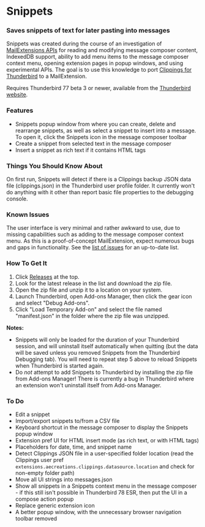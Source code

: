 # Snippets
### Saves snippets of text for later pasting into messages

Snippets was created during the course of an investigation of [MailExtensions APIs](https://thunderbird-webextensions.readthedocs.io/en/latest/index.html) for reading and modifying message composer content, IndexedDB support, ability to add menu items to the message composer context menu, opening extension pages in popup windows, and using experimental APIs.  The goal is to use this knowledge to port [Clippings for Thunderbird](https://github.com/aecreations/clippings-tb) to a MailExtension.

Requires Thunderbird 77 beta 3 or newer, available from the [Thunderbird website](https://www.thunderbird.net/).

### Features

- Snippets popup window from where you can create, delete and rearrange snippets, as well as select a snippet to insert into a message. To open it, click the Snippets icon in the message composer toolbar
- Create a snippet from selected text in the message composer
- Insert a snippet as rich text if it contains HTML tags

### Things You Should Know About

On first run, Snippets will detect if there is a Clippings backup JSON data file (clippings.json) in the Thunderbird user profile folder.  It currently won't do anything with it other than report basic file properties to the debugging console.

### Known Issues

The user interface is very minimal and rather awkward to use, due to missing capabilities such as adding to the message composer context menu.  As this is a proof-of-concept MailExtension, expect numerous bugs and gaps in functionality.  See the [list of issues](https://github.com/aecreations/snippets/issues) for an up-to-date list.

### How To Get It

1. Click [Releases](https://github.com/aecreations/snippets/releases) at the top.
2. Look for the latest release in the list and download the zip file.
3. Open the zip file and unzip it to a location on your system.
4. Launch Thunderbird, open Add-ons Manager, then click the gear icon and select "Debug Add-ons".
5. Click "Load Temporary Add-on" and select the file named "manifest.json" in the folder where the zip file was unzipped.

**Notes:**
- Snippets will only be loaded for the duration of your Thunderbird session, and will uninstall itself automatically when quitting (but the data will be saved unless you removed Snippets from the Thunderbird Debugging tab).  You will need to repeat step 5 above to reload Snippets when Thunderbird is started again.
- Do _not_ attempt to add Snippets to Thunderbird by installing the zip file from Add-ons Manager!  There is currently a bug in Thunderbird where an extension won't uninstall itself from Add-ons Manager.

### To Do

- Edit a snippet
- Import/export snippets to/from a CSV file
- Keyboard shortcut in the message composer to display the Snippets popup window
- Extension pref UI for HTML insert mode (as rich text, or with HTML tags)
- Placeholders for date, time, and snippet name
- Detect Clippings JSON file in a user-specified folder location (read the Clippings user pref `extensions.aecreations.clippings.datasource.location` and check for non-empty folder path)
- Move all UI strings into messages.json
- Show all snippets in a Snippets context menu in the message composer - if this still isn't possible in Thunderbird 78 ESR, then put the UI in a compose action popup
- Replace generic extension icon
- A better popup window, with the unnecessary browser navigation toolbar removed
